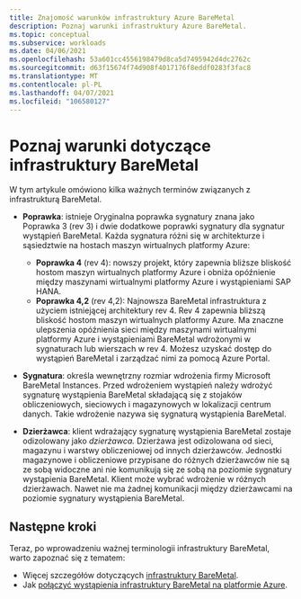 ```yaml
---
title: Znajomość warunków infrastruktury Azure BareMetal
description: Poznaj warunki infrastruktury Azure BareMetal.
ms.topic: conceptual
ms.subservice: workloads
ms.date: 04/06/2021
ms.openlocfilehash: 53a601cc4556198479d8ca5d7495942d4dc2762c
ms.sourcegitcommit: d63f15674f74d908f4017176f8eddf0283f3fac8
ms.translationtype: MT
ms.contentlocale: pl-PL
ms.lasthandoff: 04/07/2021
ms.locfileid: "106580127"
---
```

# <a name="know-the-terms-for-baremetal-infrastructure"></a>Poznaj warunki dotyczące infrastruktury BareMetal

W tym artykule omówiono kilka ważnych terminów związanych z infrastrukturą BareMetal.

- **Poprawka**: istnieje Oryginalna poprawka sygnatury znana jako Poprawka 3 (rev 3) i dwie dodatkowe poprawki sygnatury dla sygnatur wystąpień BareMetal. Każda sygnatura różni się w architekturze i sąsiedztwie na hostach maszyn wirtualnych platformy Azure:
    - **Poprawka 4** (rev 4): nowszy projekt, który zapewnia bliższe bliskość hostom maszyn wirtualnych platformy Azure i obniża opóźnienie między maszynami wirtualnymi platformy Azure i wystąpieniami SAP HANA. 
    - **Poprawka 4,2** (rev 4,2): Najnowsza BareMetal infrastruktura z użyciem istniejącej architektury rev 4. Rev 4 zapewnia bliższą bliskość hostom maszyn wirtualnych platformy Azure. Ma znaczne ulepszenia opóźnienia sieci między maszynami wirtualnymi platformy Azure i wystąpieniami BareMetal wdrożonymi w sygnaturach lub wierszach w rev 4. Możesz uzyskać dostęp do wystąpień BareMetal i zarządzać nimi za pomocą Azure Portal.    

- **Sygnatura**: określa wewnętrzny rozmiar wdrożenia firmy Microsoft BareMetal Instances. Przed wdrożeniem wystąpień należy wdrożyć sygnaturę wystąpienia BareMetal składającą się z stojaków obliczeniowych, sieciowych i magazynowych w lokalizacji centrum danych. Takie wdrożenie nazywa się sygnaturą wystąpienia BareMetal.

- **Dzierżawca**: klient wdrażający sygnaturę wystąpienia BareMetal zostaje odizolowany jako *dzierżawca.* Dzierżawa jest odizolowana od sieci, magazynu i warstwy obliczeniowej od innych dzierżawców. Jednostki magazynowe i obliczeniowe przypisane do różnych dzierżawców nie są ze sobą widoczne ani nie komunikują się ze sobą na poziomie sygnatury wystąpienia BareMetal. Klient może wybrać wdrożenie w różnych dzierżawach. Nawet nie ma żadnej komunikacji między dzierżawcami na poziomie sygnatury wystąpienia BareMetal.

## <a name="next-steps"></a>Następne kroki
Teraz, po wprowadzeniu ważnej terminologii infrastruktury BareMetal, warto zapoznać się z tematem:
- Więcej szczegółów dotyczących [infrastruktury BareMetal](concepts-baremetal-infrastructure-overview.md).
- Jak [połączyć wystąpienia infrastruktury BareMetal na platformie Azure](connect-baremetal-infrastructure.md).

